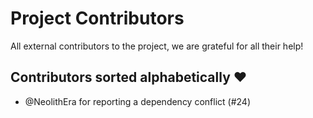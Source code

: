 # Project Contributors

All external contributors to the project, we are grateful for all their help!

## Contributors sorted alphabetically ❤

- @NeolithEra for reporting a dependency conflict (#24)
